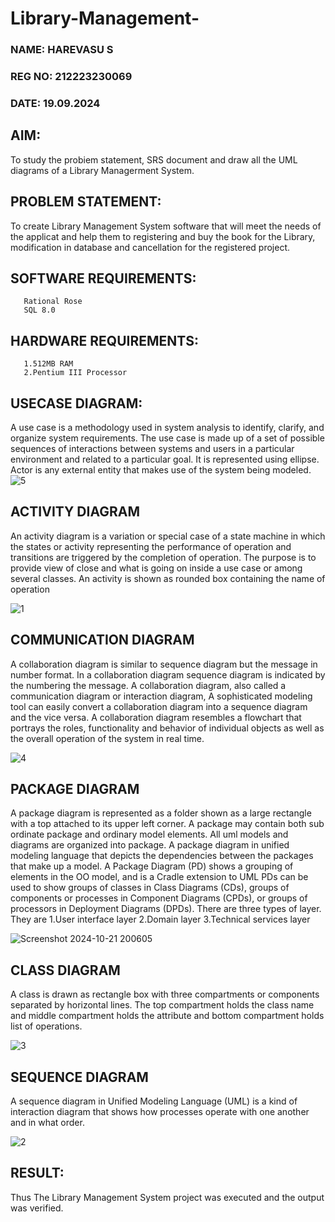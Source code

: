 # Library-Management-
### NAME: HAREVASU S
### REG NO: 212223230069
### DATE: 19.09.2024
## AIM: 
To study the probiem statement, SRS document and draw all the UML diagrams of 
a Library Managerment System. 


## PROBLEM STATEMENT: 
To create Library Management System software that will meet the needs of the 
applicat and help them to registering and buy the book for the Library, modification in 
database and cancellation for the registered project. 


           
## SOFTWARE REQUIREMENTS: 

       Rational Rose 
       SQL 8.0 
       
## HARDWARE REQUIREMENTS:

       1.512MB RAM 
       2.Pentium III Processor
       
## USECASE DIAGRAM:

A use case is a methodology used in system analysis to identify, clarify, and 
organize system requirements. The use case is made up of a set of possible sequences 
of interactions between systems and users in a particular environment and related to a 
particular goal. It is represented using ellipse. Actor is any external entity that makes 
use of the system being modeled.
![5](https://github.com/user-attachments/assets/59c3a52c-89ba-4553-8889-d20b8f64fe45)

## ACTIVITY DIAGRAM

An activity diagram is a variation or special case of a state machine in 
which the states or activity representing the performance of operation and transitions 
are triggered by the completion of operation. The purpose is to provide view of close and 
what is going on inside a use case or among several classes. An activity is shown as 
rounded box containing the name of operation 

![1](https://github.com/user-attachments/assets/6ee5f65f-4419-432b-bb64-6d60413d868c)

## COMMUNICATION DIAGRAM
A collaboration diagram is similar to sequence diagram but the message in 
number format. In a collaboration diagram sequence diagram is indicated by the 
numbering the message. A collaboration diagram, also called a communication 
diagram or interaction diagram, A sophisticated modeling tool can easily convert a 
collaboration diagram into a sequence diagram and the vice versa. A collaboration 
diagram resembles a flowchart that portrays the roles, functionality and behavior of 
individual objects as well as the overall operation of the system in real time. 

![4](https://github.com/user-attachments/assets/5d879063-4bf7-47e2-80a3-6603eee19849)

## PACKAGE DIAGRAM

A package diagram is represented as a folder shown as a large rectangle with a 
top attached to its upper left corner. A package may contain both sub ordinate package 
and ordinary model elements. All uml models and diagrams are organized into package. 
A package diagram in unified modeling language that depicts the dependencies 
between the packages that make up a model. A Package Diagram (PD) shows a grouping 
of elements in the OO model, and is a Cradle extension to UML PDs can be used to 
show groups of classes in Class Diagrams (CDs), groups of components or processes in 
Component Diagrams (CPDs), or groups of processors in Deployment Diagrams (DPDs). 
There are three types of layer. They are 
1.User interface layer 
2.Domain layer 
3.Technical services layer

![Screenshot 2024-10-21 200605](https://github.com/user-attachments/assets/54d82d25-71e2-40b0-b3ca-b8ffa61d2454)

## CLASS DIAGRAM

A class is drawn as rectangle box with three compartments or components 
separated by horizontal lines. The top compartment holds the class name and middle 
compartment holds the attribute and bottom compartment holds list of operations.


![3](https://github.com/user-attachments/assets/6fe2877d-c761-495b-b810-ef9e9e394eed)


## SEQUENCE DIAGRAM

A sequence diagram in Unified Modeling Language (UML) is a kind of 
interaction diagram that shows how processes operate with one another and in what order.

![2](https://github.com/user-attachments/assets/c131701b-7010-4009-b2d4-5cb242c0d982)


## RESULT:

Thus The Library Management System project was executed and the output was verified.

